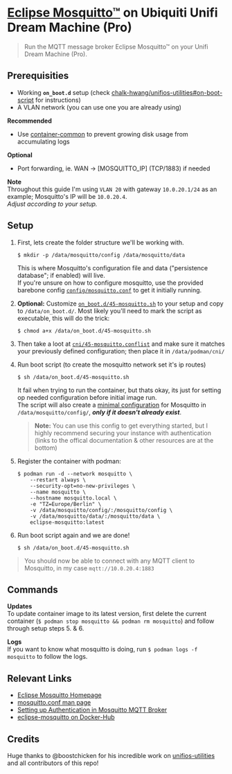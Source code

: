 # [Eclipse Mosquitto™](https://mosquitto.org) on Ubiquiti Unifi Dream Machine (Pro)

> Run the MQTT message broker Eclipse Mosquitto™ on your Unifi Dream Machine (Pro).

## Prerequisities

- Working **`on_boot.d`** setup (check [chalk-hwang/unifios-utilities#on-boot-script](https://github.com/chalk-hwang/unifios-utilities/tree/main/on-boot-script) for instructions)
- A VLAN network (you can use one you are already using)

**Recommended**

- Use [container-common](../container-common/README.md) to prevent growing disk usage from accumulating logs

**Optional**

- Port forwarding, ie. WAN -> [MOSQUITTO_IP] (TCP/1883) if needed

**Note**  
Throughout this guide I'm using `VLAN 20` with gateway `10.0.20.1/24` as an example; Mosquitto's IP will be `10.0.20.4`.  
_Adjust according to your setup._

## Setup

1. First, lets create the folder structure we'll be working with.

   `$ mkdir -p /data/mosquitto/config /data/mosquitto/data`

   This is where Mosquitto's configuration file and data ("persistence database"; if enabled) will live.  
   If you're unsure on how to configure mosquitto, use the provided barebone config [`config/mosquitto.conf`](config/mosquitto.conf) to get it initially running.

2. **Optional:** Customize [`on_boot.d/45-mosquitto.sh`](on_boot.d/45-mosquitto.sh) to your setup and copy to `/data/on_boot.d/`.
   Most likely you'll need to mark the script as executable, this will do the trick:

   `$ chmod a+x /data/on_boot.d/45-mosquitto.sh`

3. Then take a loot at [`cni/45-mosquitto.conflist`](cni/45-mosquitto.conflist) and make sure it matches your previously defined configuration; then place it in `/data/podman/cni/`

4. Run boot script (to create the mosquitto network set it's ip routes)

   `$ sh /data/on_boot.d/45-mosquitto.sh`

   It fail when trying to run the container, but thats okay, its just for setting op needed configuration before initial image run.  
   The script will also create a [minimal configuration](config/mosquitto.conf) for Mosquitto in `/data/mosquitto/config/`, _**only if it doesn't already exist**_.

   > **Note:** You can use this config to get everything started, but I highly recommend securing your instance with authentication (links to the offical documentation & other resources are at the bottom)

5. Register the container with podman:

   ```shell
   $ podman run -d --network mosquitto \
       --restart always \
       --security-opt=no-new-privileges \
       --name mosquitto \
       --hostname mosquitto.local \
       -e "TZ=Europe/Berlin" \
       -v /data/mosquitto/config/:/mosquitto/config \
       -v /data/mosquitto/data/:/mosquitto/data \
       eclipse-mosquitto:latest
   ```

6. Run boot script again and we are done!

   `$ sh /data/on_boot.d/45-mosquitto.sh`

> You should now be able to connect with any MQTT client to Mosquitto, in my case `mqtt://10.0.20.4:1883`

## Commands

**Updates**  
To update container image to its latest version, first delete the current container (`$ podman stop mosquitto && podman rm mosquitto`) and follow through setup steps 5. & 6.

**Logs**  
If you want to know what mosquitto is doing, run `$ podman logs -f mosquitto` to follow the logs.

## Relevant Links

- [Eclipse Mosquitto Homepage](https://mosquitto.org)
- [mosquitto.conf man page](https://mosquitto.org/man/mosquitto-conf-5.html)
- [Setting up Authentication in Mosquitto MQTT Broker](https://medium.com/@eranda/setting-up-authentication-on-mosquitto-mqtt-broker-de5df2e29afc)
- [eclipse-mosquitto on Docker-Hub](https://hub.docker.com/_/eclipse-mosquitto/)

## Credits

Huge thanks to @boostchicken for his incredible work on [unifios-utilities](https://github.com/chalk-hwang/unifios-utilities) and all contributors of this repo!
